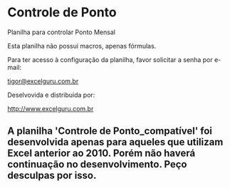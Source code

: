 # Controle de Ponto

Planilha para controlar Ponto Mensal

Esta planilha não possui macros, apenas fórmulas.

Para ter acesso à configuração da planilha, favor solicitar a senha por e-mail:

tigor@excelguru.com.br

Deselvovida e distribuída por:

http://www.excelguru.com.br

## A planilha 'Controle de Ponto_compatível' foi desenvolvida apenas para aqueles que utilizam Excel anterior ao 2010. Porém não haverá continuação no desenvolvimento. Peço desculpas por isso.
